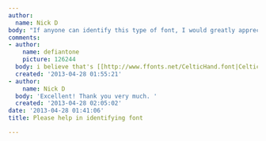 ```yaml
---
author:
  name: Nick D
body: "If anyone can identify this type of font, I would greatly appreciate it. \r\n\r\nThanks!"
comments:
- author:
    name: defiantone
    picture: 126244
  body: i believe that's [[http://www.ffonts.net/CelticHand.font|Celtichand]]
  created: '2013-04-28 01:55:21'
- author:
    name: Nick D
  body: 'Excellent! Thank you very much. '
  created: '2013-04-28 02:05:02'
date: '2013-04-28 01:41:06'
title: Please help in identifying font

---
```

